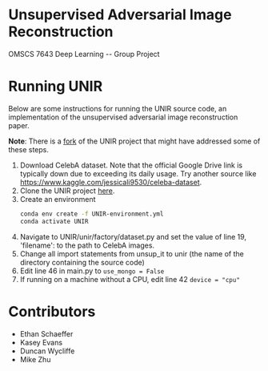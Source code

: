 # Unsupervised Adversarial Image Reconstruction
OMSCS 7643 Deep Learning -- Group Project

# Running UNIR
Below are some instructions for running the UNIR source code, an implementation of the
unsupervised adversarial image reconstruction paper.

**Note**: There is a [fork](https://github.com/phosgene89/UNIR) of the UNIR project that might have addressed some of these steps.

1. Download CelebA dataset. Note that the official Google Drive link is typically down due to exceeding its daily usage. Try another source like https://www.kaggle.com/jessicali9530/celeba-dataset.
2. Clone the UNIR project [here](https://github.com/UNIR-Anonymous/UNIR).
3. Create an environment
    ```bash
    conda env create -f UNIR-environment.yml
    conda activate UNIR
    ```
4. Navigate to UNIR/unir/factory/dataset.py and set the value of line 19, 'filename': to the path to CelebA images.
5. Change all import statements from unsup_it to unir (the name of the directory containing the source code)
6. Edit line 46 in main.py to `use_mongo = False`
7. If running on a machine without a CPU, edit line 42 `device = "cpu"`


# Contributors
* Ethan Schaeffer
* Kasey Evans
* Duncan Wycliffe
* Mike Zhu

